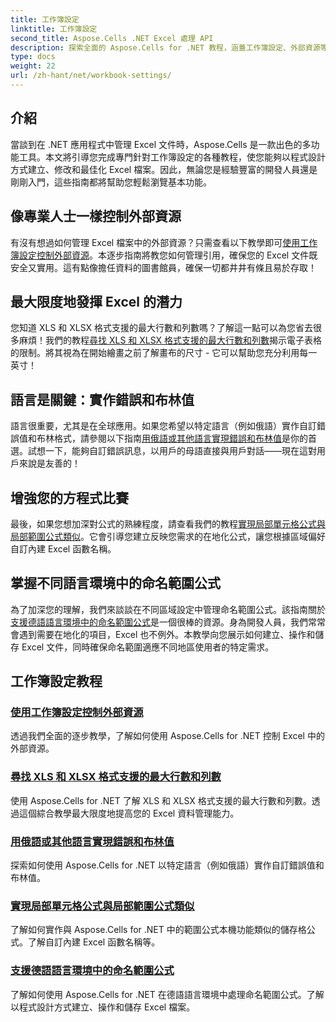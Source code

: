 ```yaml
---
title: 工作簿設定
linktitle: 工作簿設定
second_title: Aspose.Cells .NET Excel 處理 API
description: 探索全面的 Aspose.Cells for .NET 教程，涵蓋工作簿設定、外部資源等。
type: docs
weight: 22
url: /zh-hant/net/workbook-settings/
---
```

## 介紹

當談到在 .NET 應用程式中管理 Excel 文件時，Aspose.Cells 是一款出色的多功能工具。本文將引導您完成專門針對工作簿設定的各種教程，使您能夠以程式設計方式建立、修改和最佳化 Excel 檔案。因此，無論您是經驗豐富的開發人員還是剛剛入門，這些指南都將幫助您輕鬆瀏覽基本功能。

## 像專業人士一樣控制外部資源

有沒有想過如何管理 Excel 檔案中的外部資源？只需查看以下教學即可[使用工作簿設定控制外部資源](./control-external-resources/)。本逐步指南將教您如何管理引用，確保您的 Excel 文件既安全又實用。這有點像擔任資料的圖書館員，確保一切都井井有條且易於存取！

## 最大限度地發揮 Excel 的潛力

您知道 XLS 和 XLSX 格式支援的最大行數和列數嗎？了解這一點可以為您省去很多麻煩！我們的教程[尋找 XLS 和 XLSX 格式支援的最大行數和列數](./find-maximum-supported-rows-columns/)揭示電子表格的限制。將其視為在開始繪畫之前了解畫布的尺寸 - 它可以幫助您充分利用每一英寸！

## 語言是關鍵：實作錯誤和布林值

語言很重要，尤其是在全球應用。如果您希望以特定語言（例如俄語）實作自訂錯誤值和布林格式，請參閱以下指南[用俄語或其他語言實現錯誤和布林值](./implement-errors-in-russian-languages/)是你的首選。試想一下，能夠自訂錯誤訊息，以用戶的母語直接與用戶對話——現在這對用戶來說是友善的！

## 增強您的方程式比賽

最後，如果您想加深對公式的熟練程度，請查看我們的教程[實現局部單元格公式與局部範圍公式類似](./implement-cell-formula-local-similar/)。它會引導您建立反映您需求的在地化公式，讓您根據區域偏好自訂內建 Excel 函數名稱。

## 掌握不同語言環境中的命名範圍公式

為了加深您的理解，我們來談談在不同區域設定中管理命名範圍公式。該指南關於[支援德語語言環境中的命名範圍公式](./support-named-range-formulas-in-german/)是一個很棒的資源。身為開發人員，我們常常會遇到需要在地化的項目，Excel 也不例外。本教學向您展示如何建立、操作和儲存 Excel 文件，同時確保命名範圍適應不同地區使用者的特定需求。

## 工作簿設定教程
### [使用工作簿設定控制外部資源](./control-external-resources/)
透過我們全面的逐步教學，了解如何使用 Aspose.Cells for .NET 控制 Excel 中的外部資源。
### [尋找 XLS 和 XLSX 格式支援的最大行數和列數](./find-maximum-supported-rows-columns/)
使用 Aspose.Cells for .NET 了解 XLS 和 XLSX 格式支援的最大行數和列數。透過這個綜合教學最大限度地提高您的 Excel 資料管理能力。
### [用俄語或其他語言實現錯誤和布林值](./implement-errors-in-russian-languages/)
探索如何使用 Aspose.Cells for .NET 以特定語言（例如俄語）實作自訂錯誤值和布林值。
### [實現局部單元格公式與局部範圍公式類似](./implement-cell-formula-local-similar/)
了解如何實作與 Aspose.Cells for .NET 中的範圍公式本機功能類似的儲存格公式。了解自訂內建 Excel 函數名稱等。
### [支援德語語言環境中的命名範圍公式](./support-named-range-formulas-in-german/)
了解如何使用 Aspose.Cells for .NET 在德語語言環境中處理命名範圍公式。了解以程式設計方式建立、操作和儲存 Excel 檔案。